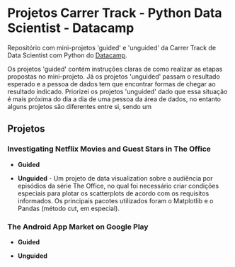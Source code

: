 # Projetos Carrer Track - Python Data Scientist - Datacamp
 Repositório com mini-projetos 'guided' e 'unguided' da Carrer Track de Data Scientist com Python do <u>[Datacamp](https://www.datacamp.com/tracks/data-scientist-with-python)</u>.

 Os projetos 'guided' contém instruções claras de como realizar as etapas propostas no mini-projeto. Já os projetos 'unguided' passam o resultado esperado e a pessoa de dados tem que encontrar formas de chegar ao resultado indicado. Priorizei os projetos 'unguided' dado que essa situação é mais próxima do dia a dia de uma pessoa da área de dados, no entanto alguns projetos são diferentes entre si, sendo um

## Projetos
### Investigating Netflix Movies and Guest Stars in The Office
   * **Guided**
   
   * **Unguided** - Um projeto de data visualization sobre a audiência por episódios da série The Office, no qual foi necessário criar condições especiais para plotar os scatterplots de acordo com os requisitos informados. Os principais pacotes utilizados foram o Matplotlib e o Pandas (método cut, em especial).

### The Android App Market on Google Play
   * **Guided**
   
   * **Unguided**
